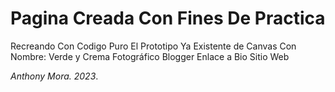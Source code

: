 # Pagina Creada Con Fines De Practica

Recreando Con Codigo Puro El Prototipo Ya Existente de Canvas Con Nombre:
Verde y Crema Fotográfico Blogger Enlace a Bio Sitio Web

_Anthony Mora. 2023_.
